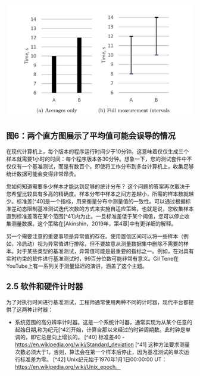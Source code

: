 
![**(a) 仅计算平均值 (b) 完整测量间隔**](figure6.jpg)
## 图6：两个直方图展示了平均值可能会误导的情况
在现代计算机上，每个版本的程序运行时间少于10分钟。这意味着仅仅生成三个样本就需要1小时的时间：每个程序版本各30分钟。想象一下，您的测试套件中不仅仅有一个基准测试，而是有数百个。即使将工作分布到多台计算机上，收集足够统计数据可能会变得非常昂贵。

您如何知道需要多少样本才能达到足够的统计分布？
这个问题的答案再次取决于您希望比较具有多高的精确度。样本分布中样本之间方差越小，所需的样本数就越少。标准差[^40]是一个指标，用来衡量分布中测量值的一致性。可以通过根据标准差动态限制基准测试迭代次数的方式来实施自适应策略，也就是说，您收集样本直到标准差落在某个范围[^41]内为止。一旦标准差低于某个阈值，您可以停止收集测量数据。这个策略在[Akinshin，2019年，第4章]中有更详细的解释。

另一个需要注意的重要事项是异常值的存在。使用置信区间可以将一些样本（例如，冷启动）视为异常值进行排除，但不要故意从测量数据集中删除不需要的样本。对于某些类型的基准测试，异常值可能是最重要的指标之一。例如，在对具有实时约束的软件进行基准测试时，99百分位数可能非常有意义。Gil Tene在YouTube上有一系列关于测量延迟的演讲，涵盖了这个主题。
## 2.5 软件和硬件计时器
为了对执行时间进行基准测试，工程师通常使用两种不同的计时器，现代平台都提供了这两种计时器：
- 系统范围的高分辨率计时器。这是一个系统计时器，通常实现为从某个任意的起始日期,称为纪元[^42]开始，计算自那以来经过的时钟周期数。此时钟是单调的，即它总是向上增长的。
[^40] 标准差40 - https://en.wikipedia.org/wiki/Standard_deviation
[^41] 这种方法要求测量次数必须大于1。否则，算法会在第一个样本后停止，因为基准测试的单次运行标准差为零。
[^42] Unix纪元始于1970年1月1日00:00:00 UT：https://en.wikipedia.org/wiki/Unix_epoch。
